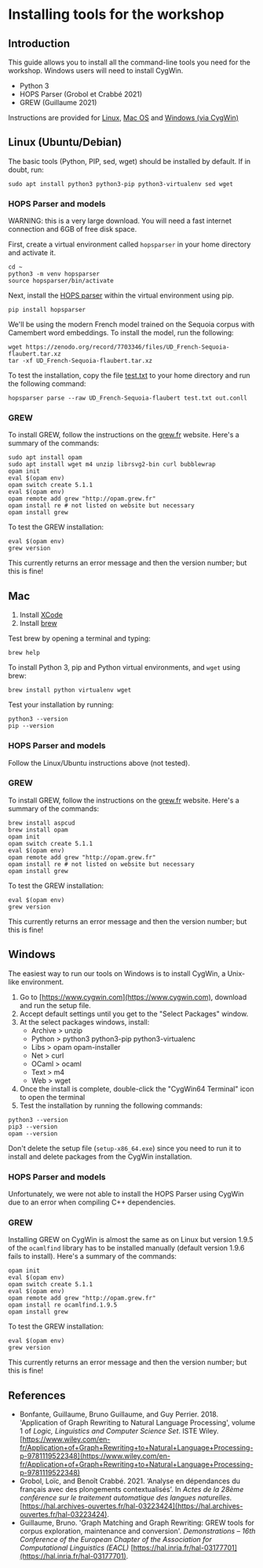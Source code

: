 # Installing tools for the workshop

## Introduction

This guide allows you to install all the command-line tools you
need for the workshop. Windows users will need to install CygWin.
+ Python 3
+ HOPS Parser \(Grobol et Crabbé 2021\)
+ GREW \(Guillaume 2021\)

Instructions are provided for [Linux](#linux-ubuntudebian), [Mac OS](#mac)
and [Windows (via CygWin)](#windows)

## Linux \(Ubuntu/Debian\)

The basic tools (Python, PIP, sed, wget) should be installed by default. If
in doubt, run:
```console
sudo apt install python3 python3-pip python3-virtualenv sed wget
```

### HOPS Parser and models

WARNING: this is a very large download. You will need a fast internet
connection and 6GB of free disk space.

First, create a virtual environment called `hopsparser` in your home
directory and activate it.
```console
cd ~
python3 -m venv hopsparser
source hopsparser/bin/activate
```
Next, install the [HOPS parser](https://github.com/hopsparser/hopsparser)
within the virtual environment using pip.
```console
pip install hopsparser
```
We'll be using the modern French model trained on the Sequoia corpus
with Camembert word embeddings. To install the model, run the following:
```console
wget https://zenodo.org/record/7703346/files/UD_French-Sequoia-flaubert.tar.xz
tar -xf UD_French-Sequoia-flaubert.tar.xz
```

To test the installation, copy the file [test.txt](../doc/from-parser-to-query/data/test.txt)
to your home directory and run the following command:
```console
hopsparser parse --raw UD_French-Sequoia-flaubert test.txt out.conll
```

### GREW

To install GREW, follow the instructions on the [grew.fr](https://grew.fr/usage/install)
website. Here's a summary of the commands:
```console
sudo apt install opam
sudo apt install wget m4 unzip librsvg2-bin curl bubblewrap
opam init
eval $(opam env)
opam switch create 5.1.1
eval $(opam env)
opam remote add grew "http://opam.grew.fr"
opam install re # not listed on website but necessary
opam install grew
```

To test the GREW installation:
```console
eval $(opam env)
grew version
```
This currently returns an error message and then the version number;
but this is fine!

## Mac

1. Install [XCode](https://developer.apple.com/xcode/)
1. Install [brew](https://brew.sh/)

Test brew by opening a terminal and typing:
```console
brew help
```
To install Python 3, pip and Python virtual environments, and `wget` using brew:
```console
brew install python virtualenv wget
```

Test your installation by running:
```console
python3 --version
pip --version
```

### HOPS Parser and models

Follow the Linux/Ubuntu instructions above (not tested).

### GREW

To install GREW, follow the instructions on the [grew.fr](https://grew.fr/usage/install)
website. Here's a summary of the commands:
```console
brew install aspcud
brew install opam
opam init
opam switch create 5.1.1
eval $(opam env)
opam remote add grew "http://opam.grew.fr"
opam install re # not listed on website but necessary
opam install grew
```

To test the GREW installation:
```console
eval $(opam env)
grew version
```
This currently returns an error message and then the version number;
but this is fine!

## Windows

The easiest way to run our tools on Windows is to install CygWin, a 
Unix-like environment.

1. Go to [https://www.cygwin.com](https://www.cygwin.com), download and run the setup file.
1. Accept default settings until you get to the "Select Packages" window.
1. At the select packages windows, install:
	+ Archive > unzip
	+ Python > python3 python3-pip python3-virtualenc
	+ Libs > opam opam-installer
	+ Net > curl
	+ OCaml > ocaml
	+ Text > m4
	+ Web > wget
1. Once the install is complete, double-click the "CygWin64 Terminal" icon to open the terminal
1. Test the installation by running the following commands:
```console
python3 --version
pip3 --version
opam --version
```

Don't delete the setup file (`setup-x86_64.exe`) since you need to run it
to install and delete packages from the CygWin installation.

### HOPS Parser and models

Unfortunately, we were not able to install the HOPS Parser using CygWin
due to an error when compiling C++ dependencies.

### GREW

Installing GREW on CygWin is almost the same as on Linux but version
1.9.5 of the `ocamlfind` library has to be installed manually (default
version 1.9.6 fails to install). Here's a summary of the commands:

```console
opam init
eval $(opam env)
opam switch create 5.1.1
eval $(opam env)
opam remote add grew "http://opam.grew.fr"
opam install re ocamlfind.1.9.5
opam install grew
```

To test the GREW installation:
```console
eval $(opam env)
grew version
```
This currently returns an error message and then the version number;
but this is fine!

## References

+ Bonfante, Guillaume, Bruno Guillaume, and Guy Perrier. 2018. 'Application of Graph Rewriting to Natural Language Processing', volume 1 of *Logic, Linguistics and Computer Science Set*. ISTE Wiley. [https://www.wiley.com/en-fr/Application+of+Graph+Rewriting+to+Natural+Language+Processing-p-9781119522348](https://www.wiley.com/en-fr/Application+of+Graph+Rewriting+to+Natural+Language+Processing-p-9781119522348)
+ Grobol, Loïc, and Benoît Crabbé. 2021. ‘Analyse en dépendances du français avec des plongements contextualisés’. In *Actes de la 28ème conférence sur le traitement automatique des langues naturelles*. [https://hal.archives-ouvertes.fr/hal-03223424](https://hal.archives-ouvertes.fr/hal-03223424).
+ Guillaume, Bruno. 'Graph Matching and Graph Rewriting: GREW tools for corpus exploration, maintenance and conversion'. *Demonstrations – 16th Conference of the European Chapter of the Association for Computational Linguistics (EACL)* [https://hal.inria.fr/hal-03177701](https://hal.inria.fr/hal-03177701).
